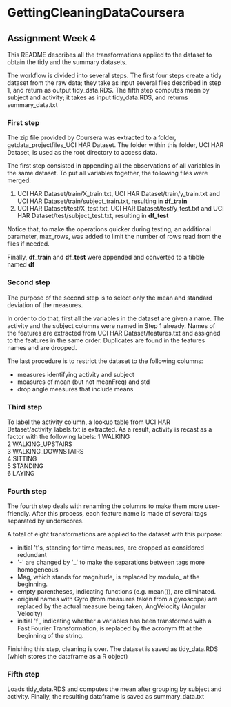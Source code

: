 # GettingCleaningDataCoursera
## Assignment Week 4

This README describes all the transformations applied to the dataset to obtain
the tidy and the summary datasets.

The workflow is divided into several steps. The first four steps create a tidy dataset
from the raw data; they take as input several files described in step 1, and return as output tidy_data.RDS. The fifth step computes mean by subject and activity; it takes as input tidy_data.RDS, and returns summary_data.txt

### First step
The zip file provided by Coursera was extracted to a folder, getdata_projectfiles_UCI HAR Dataset. The folder within this folder, UCI HAR Dataset, is used as the root directory to access data.

The first step consisted in appending all the observations of all variables
in the same dataset. To put all variables together, the following files were merged:
1. UCI HAR Dataset/train/X_train.txt, UCI HAR Dataset/train/y_train.txt and
UCI HAR Dataset/train/subject_train.txt, resulting in **df_train**
2. UCI HAR Dataset/test/X_test.txt, UCI HAR Dataset/test/y_test.txt and
UCI HAR Dataset/test/subject_test.txt, resulting in **df_test**

Notice that, to make the operations quicker during testing, an additional parameter, max_rows, was added to limit the number of rows read from the files if needed.

Finally, **df_train** and **df_test** were appended and converted
to a tibble named **df**

### Second step
The purpose of the second step is to select only the mean and standard deviation of the measures.

In order to do that, first all the variables in the dataset are given a name. The activity and the subject
columns were named in Step 1 already. Names of the features are extracted from UCI HAR Dataset/features.txt
and assigned to the features in the same order. Duplicates are found in the features names and are dropped.

The last procedure is to restrict the dataset to the following columns:
- measures identifying activity and subject
- measures of mean (but not meanFreq) and std
- drop angle measures that include means

### Third step
To label the activity column, a lookup table from UCI HAR Dataset/activity_labels.txt
is extracted. As a result, activity is recast as a factor with the following labels:
1 WALKING <br />
2 WALKING_UPSTAIRS <br />
3 WALKING_DOWNSTAIRS <br />
4 SITTING <br />
5 STANDING <br />
6 LAYING


### Fourth step
The fourth step deals with renaming the columns to make them more user-friendly. After this process, each feature name is made of several tags separated by underscores.

A total of eight transformations are applied to the dataset with this purpose:
- initial 't's, standing for time measures, are dropped as considered redundant
- '-' are changed by '\_' to make the separations between tags more homogeneous
- Mag, which stands for magnitude, is replaced by modulo\_ at the beginning.
- empty parentheses, indicating functions (e.g. mean()), are eliminated.
- original names with Gyro (from measures taken from a gyroscope) are replaced by the actual measure being taken, AngVelocity (Angular Velocity)
- initial 'f', indicating whether a variables has been transformed with a Fast Fourier Transformation, is replaced by the acronym fft at the beginning of the string.

Finishing this step, cleaning is over. The dataset is saved as tidy_data.RDS (which stores the dataframe as a R object)

### Fifth step
Loads tidy_data.RDS and computes the mean after grouping by subject and activity. Finally, the resulting dataframe is saved as summary_data.txt